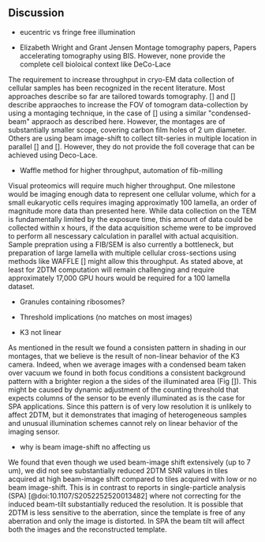 ## Discussion

- eucentric vs fringe free illumination

- Elizabeth Wright and Grant Jensen Montage tomography papers, Papers accelerating tomography using BIS. However, none provide the complete cell bioloical context like DeCo-Lace

The requirement to increase throughput in cryo-EM data collection of cellular samples has been recognized in the recent literature. Most approaches describe so far are tailored towards tomography. [] and [] describe appraoches to increase the FOV of tomogram data-collection by using a montaging technique, in the case of [] using a similar "condensed-beam" appraoch as described here. However, the montages are of substantially smaller scope, covering carbon film holes of 2 um diameter. Others are using beam image-shift to collect tilt-series in multiple location in parallel [] and []. However, they do not provide the foll coverage that can be achieved using Deco-Lace.

- Waffle method for higher throughput, automation of fib-milling

Visual proteomics will require much higher throughput. One milestone would be imaging enough data to represent one cellular volume, which for a small eukaryotic cells requires imaging approximatly 100 lamella, an order of magnitude more data than presented here. While data collection on the TEM is fundamentally limited by the exposure time, this amount of data could be collected within x hours, if the data acquisition scheme were to be improved to perform all nescessary calculation in parallel with actual acquisition. Sample prepration using a FIB/SEM is also currently a bottleneck, but preparation of large lamella with multiple cellular cross-sections using methods like WAFFLE [] might allow this throughput. As stated above, at least for 2DTM computation will remain challenging and require approximately 17,000 GPU hours would be required for a 100 lamella dataset.




- Granules containing ribosomes?

- Threshold implications (no matches on most images)



- K3 not linear

As mentioned in the result we found a consisten pattern in shading in our montages, that we believe is the result of non-linear behavior of the K3 camera. Indeed, when we average images with a condensed beam taken over vacuum we found in both focus conditions a consistent background pattern with a brighter region a the sides of the illuminated area (Fig []). This might be caused by dynamic adjustment of the counting threshold that expects columns of the sensor to be evenly illuminated as is the case for SPA applications. Since this pattern is of very low resolution it is unlikely to affect 2DTM, but it demonstrates that imaging of heterogeneous samples and unusual illumination schemes cannot rely on linear behavior of the imaging sensor.

- why is beam image-shift no affecting us

We found that even though we used beam-image shift extensively (up to 7 um), we did not see substantially reduced 2DTM SNR values in tiles acquired at high beam-image shift compared to tiles acquired with low or no beam image-shift. This is in contrast to reports in single-particle analysis (SPA) [@doi:10.1107/S2052252520013482] where not correcting for the induced beam-tilt substantially reduced the resolution. It is possible that 2DTM is less sensitive to the aberration, since the template is free of any aberration and only the image is distorted. In SPA the beam tilt will affect both the images and the reconstructed template.